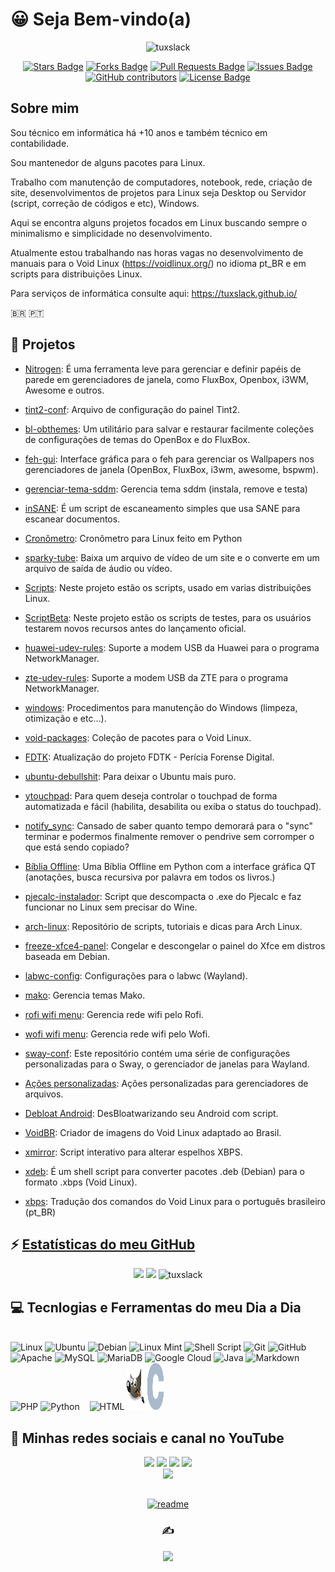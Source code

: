<h1> 😀 Seja Bem-vindo(a) </h1>


<div align="center">
 
<img src="https://komarev.com/ghpvc/?username=tuxslack&label=Profile%20views&color=0e75b6&style=flat" alt="tuxslack"/>

<a href="https://github.com/tuxslack/tuxslack/stargazers"> <img src="https://img.shields.io/github/stars/tuxslack/tuxslack"      alt="Stars Badge"/></a> 
<a href="https://github.com/tuxslack/tuxslack/network/members"> <img src="https://img.shields.io/github/forks/tuxslack/tuxslack" alt="Forks Badge"/></a> 
<a href="https://github.com/tuxslack/tuxslack/pulls"> <img src="https://img.shields.io/github/issues-pr/tuxslack/tuxslack"       alt="Pull Requests Badge"/></a> 
<a href="https://github.com/tuxslack/tuxslack/issues"> <img src="https://img.shields.io/github/issues/tuxslack/tuxslack"         alt="Issues Badge"/></a> 
<a href="https://github.com/tuxslack/tuxslack/graphs/contributors"> <img src="https://img.shields.io/github/contributors/tuxslack/tuxslack?color=2b9348"  alt="GitHub contributors"/></a>
<a href="https://github.com/tuxslack/tuxslack/blob/main/LICENSE"> <img src="https://img.shields.io/github/license/tuxslack/tuxslack?color=2b9348"         alt="License Badge"/></a> 

</div>


###  

## Sobre mim

Sou técnico em informática há +10 anos e também técnico em contabilidade.

Sou mantenedor de alguns pacotes para Linux.

Trabalho com manutenção de computadores, notebook, rede, criação de site, desenvolvimentos de projetos para Linux seja Desktop ou Servidor (script, correção de códigos e etc), Windows.

Aqui se encontra alguns projetos focados em Linux buscando sempre o minimalismo e simplicidade no desenvolvimento.

Atualmente estou trabalhando nas horas vagas no desenvolvimento de manuais para o Void Linux (https://voidlinux.org/) no idioma pt_BR e em scripts para distribuições Linux.


Para serviços de informática consulte aqui: https://tuxslack.github.io/


 🇧🇷 🇵🇹

## 🚀 Projetos

- [Nitrogen](https://github.com/tuxslack/nitrogen): É uma ferramenta leve para gerenciar e definir papéis de parede em gerenciadores de janela, como FluxBox, Openbox, i3WM, Awesome e outros.
  
- [tint2-conf](https://github.com/tuxslack/tint2-conf): Arquivo de configuração do painel Tint2.
  
- [bl-obthemes](https://github.com/tuxslack/bl-obthemes): Um utilitário para salvar e restaurar facilmente coleções de configurações de temas do OpenBox e do FluxBox. 
  
- [feh-gui](https://github.com/tuxslack/feh-gui): Interface gráfica para o feh para gerenciar os Wallpapers nos gerenciadores de janela (OpenBox, FluxBox, i3wm, awesome, bspwm).

- [gerenciar-tema-sddm](https://github.com/tuxslack/gerenciar-tema-sddm): Gerencia tema sddm (instala, remove e testa)
  
- [inSANE](https://github.com/tuxslack/inSANE): É um script de escaneamento simples que usa SANE para escanear documentos.
  
- [Cronômetro](https://github.com/tuxslack/Cronometro): Cronômetro para Linux feito em Python

- [sparky-tube](https://github.com/tuxslack/sparky-tube):  Baixa um arquivo de vídeo de um site e o converte em um arquivo de saída de áudio ou vídeo.
  
- [Scripts](https://github.com/tuxslack/scripts): Neste projeto estão os scripts, usado em varias distribuições Linux.

- [ScriptBeta](https://github.com/tuxslack/ScriptBeta): Neste projeto estão os scripts de testes, para os usuários testarem novos recursos antes do lançamento oficial.

- [huawei-udev-rules](https://github.com/tuxslack/huawei-udev-rules): Suporte a modem USB da Huawei para o programa NetworkManager.

- [zte-udev-rules](https://github.com/tuxslack/zte-udev-rules): Suporte a modem USB da ZTE para o programa NetworkManager.

- [windows](https://github.com/tuxslack/windows): Procedimentos para manutenção do Windows (limpeza, otimização e etc...).

- [void-packages](https://github.com/tuxslack/void-packages): Coleção de pacotes para o Void Linux.
  
- [FDTK](https://github.com/tuxslack/FDTK): Atualização do projeto FDTK - Perícia Forense Digital.

- [ubuntu-debullshit](https://github.com/tuxslack/ubuntu-debullshit): Para deixar o Ubuntu mais puro.
 
- [ytouchpad](https://github.com/tuxslack/ytouchpad): Para quem deseja controlar o touchpad de forma automatizada e fácil (habilita, desabilita ou exiba o status do touchpad).
  
- [notify_sync](https://github.com/tuxslack/notify_sync): Cansado de saber quanto tempo demorará para o "sync" terminar e podermos finalmente remover o pendrive sem corromper o que está sendo copiado?

- [Bíblia Offline](https://github.com/tuxslack/biblia-offline): Uma Bíblia Offline em Python com a interface gráfica QT (anotações, busca recursiva por palavra em todos os livros.)
  
- [pjecalc-instalador](https://github.com/tuxslack/pjecalc-instalador): Script que descompacta o .exe do Pjecalc e faz funcionar no Linux sem precisar do Wine.
  
- [arch-linux](https://github.com/tuxslack/arch-linux): Repositório de scripts, tutoriais e dicas para Arch Linux.
  
- [freeze-xfce4-panel](https://github.com/tuxslack/freeze-xfce4-panel): Congelar e descongelar o painel do Xfce em distros baseada em Debian.

- [labwc-config](https://github.com/tuxslack/labwc-config): Configurações para o labwc (Wayland).

- [mako](https://github.com/tuxslack/mako):  Gerencia temas Mako.

- [rofi wifi menu](https://github.com/tuxslack/rofi-wifi-menu): Gerencia rede wifi pelo Rofi.
  
- [wofi wifi menu](https://github.com/tuxslack/wofi-wifi-menu): Gerencia rede wifi pelo Wofi.

- [sway-conf](https://github.com/tuxslack/sway-conf): Este repositório contém uma série de configurações personalizadas para o Sway, o gerenciador de janelas para Wayland.

- [Ações personalizadas](https://github.com/tuxslack/acoes-personalizadas): Ações personalizadas para gerenciadores de arquivos.

- [Debloat Android](https://github.com/tuxslack/debloat-android): DesBloatwarizando seu Android com script.

- [VoidBR](https://github.com/tuxslack/VoidBR): Criador de imagens do Void Linux adaptado ao Brasil.

- [xmirror](https://github.com/tuxslack/xmirror): Script interativo para alterar espelhos XBPS. 

- [xdeb](https://github.com/tuxslack/xdeb): É um shell script para converter pacotes .deb (Debian) para o formato .xbps (Void Linux).

- [xbps](https://github.com/tuxslack/xbps): Tradução dos comandos do Void Linux para o português brasileiro (pt_BR)
  
<!-- - [](): Neste projeto apresento a 'desestruturação' em Javascript e como aplicá-la em diferentes cenários. Veja o [vídeo completo]().  -->

##

<!-- GITHUB STATUS -->

## ⚡ <a href="https://github.com/tuxslack"> Estatísticas do meu GitHub </a>

<div align="center">

    
  <img height="180em" src="https://github-readme-stats.vercel.app/api?username=tuxslack&show_icons=true&theme=radical&locale=en&include_all_commits=true&count_private=true"/>
  <img height="180em" src="https://github-readme-stats.vercel.app/api/top-langs/?username=tuxslack&show_icons=true&layout=compact&locale=en&langs_count=10&theme=radical"/>
 
  <img height="180em" src="https://github-readme-streak-stats.herokuapp.com/?user=tuxslack&theme=dark" alt="tuxslack"/> 

  <!-- TEMAS: dark, radical, merko, gruvbox, tokyonight, onedark, cobalt, synthwave, highcontrast, dracula -->
  
</div>

##

<!-- TECNOLOGIAS -->

## 💻 Tecnlogias e Ferramentas do meu Dia a Dia

<div style="display: inline_block"><br>

<img alt="Linux"         src="https://img.shields.io/badge/Linux-FCC624?style=for-the-badge&logo=linux&logoColor=black" /> 
<img alt="Ubuntu"        src="https://img.shields.io/badge/Ubuntu-E95420?style=for-the-badge&logo=ubuntu&logoColor=white" /> 
<img alt="Debian"        src="https://img.shields.io/badge/Debian-D70A53?style=for-the-badge&logo=debian&logoColor=white" /> 
<img alt="Linux Mint"    src="https://img.shields.io/badge/Linux_Mint-87CF3E?style=for-the-badge&logo=linux-mint&logoColor=white" /> 
<img alt="Shell Script"  src="https://img.shields.io/badge/shell_script-%23121011.svg?style=for-the-badge&logo=gnu-bash&logoColor=white"/> 
<img alt="Git"           src="https://img.shields.io/badge/git-%23F05033.svg?style=for-the-badge&logo=git&logoColor=white"/> 
<img alt="GitHub"        src="https://img.shields.io/badge/github-%23121011.svg?style=for-the-badge&logo=github&logoColor=white"/> 
<img alt="Apache"        src="https://img.shields.io/badge/apache-%23D42029.svg?style=for-the-badge&logo=apache&logoColor=white"/> 
<img alt="MySQL"         src="https://img.shields.io/badge/mysql-%2300f.svg?style=for-the-badge&logo=mysql&logoColor=white"/> 
<img alt="MariaDB"       src="https://img.shields.io/badge/MariaDB-003545?style=for-the-badge&logo=mariadb&logoColor=white"/> 
<img alt="Google Cloud"  height="" width=""     src="https://img.shields.io/badge/Google%20Cloud-%234285F4.svg?style=plastic&logo=google-cloud&logoColor=white"/>
<img alt="Java"          src="https://img.shields.io/badge/java-%23ED8B00.svg?style=for-the-badge&logo=openjdk&logoColor=white"/>
<img alt="Markdown"      src="https://img.shields.io/badge/markdown-%23000000.svg?style=for-the-badge&logo=markdown&logoColor=white"/>
<img alt="PHP"           src="https://img.shields.io/badge/php-%23777BB4.svg?style=for-the-badge&logo=php&logoColor=white"/>
<img alt="Python"        src="https://img.shields.io/badge/python-3670A0?style=for-the-badge&logo=python&logoColor=ffdd54"/>
<img alt=""       src=""/>
<img alt=""       src=""/>
<img alt=""       src=""/>
 


<img align="" alt="HTML" height="" width=""     src="https://img.shields.io/badge/HTML-239120?style=for-the-badge&logo=html5&logoColor=white"> 
<img align="" alt="Gimp" height="75" width="28" src="https://raw.githubusercontent.com/devicons/devicon/master/icons/gimp/gimp-original.svg">  
<img align="" alt="C"    height="75" width="28" src="https://raw.githubusercontent.com/devicons/devicon/master/icons/c/c-original.svg"> 


  
</div>

##

<!-- REDES SOCIAIS -->

## 🚀 Minhas redes sociais e canal no YouTube

<div align="center">
  
  <a href="https://www.youtube.com/@fernandosuporte" target="_blank"> <img src="https://img.shields.io/badge/YouTube-FF0000?style=for-the-badge&logo=youtube&logoColor=white" target="_blank"></a>
  <a href="https://tuxslack.github.io/"  target="_blank">             <img src="https://img.shields.io/badge/website-000000?style=for-the-badge&logo=About.me&logoColor=white" target="_blank"></a> 
  <a href="https://github.com/tuxslack/" target="_blank">             <img src="https://img.shields.io/badge/GitHub-100000?style=for-the-badge&logo=github&logoColor=white" target="_blank"></a> 
  <a href=""        target="_blank">                                  <img src="https://img.shields.io/badge/LinkedIn-0077B5?style=for-the-badge&logo=linkedin&logoColor=white" target="_blank"></a>  
  <a href="mailto:" target="_blank">                                  <img src="https://play-lh.googleusercontent.com/D1Dz2BjPYev_oyksKXsdtAS66a_2Ql-sklpzTnwR9lqnDG_P5lAJEtfR70FudJ0XMA=s48-rw" style='width: 28px' target="_blank"></a>  
  
</div>


<!-- 

## :snake: Contribuições do meu Github :snake:

![](https://github.com/tuxslack/tuxslack/blob/output/github-contribution-grid-snake.svg)
4
<a href="https://activity-graph.herokuapp.com/graph?username=tuxslack"><img alt="DenverCoder1's Activity Graph" src="https://activity-graph.herokuapp.com/graph?username=tuxslack&bg_color=1F222E&color=F8D866&line=F85D7F&point=FFFFFF&hide_border=true" /></a>

![snake gif](https://github.com/tuxslack/tuxslack/blob/output/github-contribution-grid-snake.svg) 


![Snake animation](https://github.com/tuxslack/tuxslack/blob/output/github-contribution-grid-snake.svg)

-->


##

<div align="center">
 
[![readme](https://github-readme-stats.vercel.app/api/pin/?username=tuxslack&repo=tuxslack&theme=react)](https://github.com/tuxslack/tuxslack)


<!-- Frases de Pensamentos Randômicos

Steve Jobs, Edsger W. Dijkstra e outros

-->

### ✍️ 
![](https://quotes-github-readme.vercel.app/api?type=horizontal&theme=radical)


</div>
